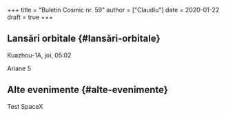 +++
title = "Buletin Cosmic nr. 59"
author = ["Claudiu"]
date = 2020-01-22
draft = true
+++

## Lansări orbitale {#lansări-orbitale}

Kuazhou-1A, joi, 05:02

Ariane 5


## Alte evenimente {#alte-evenimente}

Test SpaceX